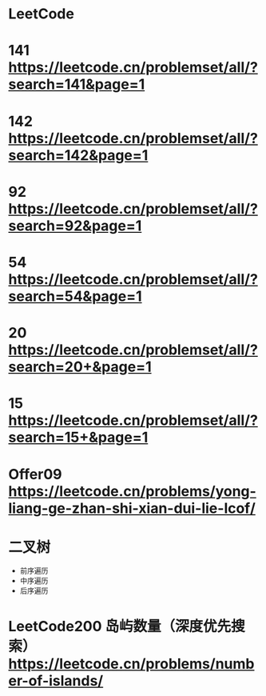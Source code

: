 # LeetCode

# 141 https://leetcode.cn/problemset/all/?search=141&page=1

# 142 https://leetcode.cn/problemset/all/?search=142&page=1

# 92 https://leetcode.cn/problemset/all/?search=92&page=1

# 54 https://leetcode.cn/problemset/all/?search=54&page=1

# 20 https://leetcode.cn/problemset/all/?search=20+&page=1

# 15 https://leetcode.cn/problemset/all/?search=15+&page=1

# Offer09 https://leetcode.cn/problems/yong-liang-ge-zhan-shi-xian-dui-lie-lcof/


# 二叉树
- 前序遍历
- 中序遍历
- 后序遍历

# LeetCode200 岛屿数量（深度优先搜索） https://leetcode.cn/problems/number-of-islands/ 